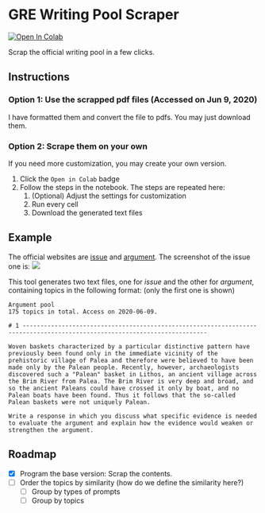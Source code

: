 # GRE Writing Pool Scraper

[![Open In Colab](https://colab.research.google.com/assets/colab-badge.svg)](https://colab.research.google.com/github/ktxlh/gre-writing-pool-scraper/blob/master/GRE_writing_pool_generator.ipynb)

Scrap the official writing pool in a few clicks.

## Instructions
### Option 1: Use the scrapped pdf files (Accessed on Jun 9, 2020)
I have formatted them and convert the file to pdfs. You may just download them.

### Option 2: Scrape them on your own
If you need more customization, you may create your own version.
1. Click the `Open in Colab` badge
2. Follow the steps in the notebook. The steps are repeated here:
    1. (Optional) Adjust the settings for customization
    2. Run every cell
    3. Download the generated text files


## Example
The official websites are [issue](https://www.ets.org/gre/revised_general/prepare/analytical_writing/issue/pool) and [argument](https://www.ets.org/gre/revised_general/prepare/analytical_writing/argument/pool). The screenshot of the issue one is:
![](https://i.imgur.com/iPMlEFX.png)

This tool generates two text files, one for *issue* and the other for *argument*, containing topics in the following format: (only the first one is shown)
```
Argument pool
175 topics in total. Access on 2020-06-09.

# 1 --------------------------------------------------------------------------------------------------------------------------

Woven baskets characterized by a particular distinctive pattern have previously been found only in the immediate vicinity of the prehistoric village of Palea and therefore were believed to have been made only by the Palean people. Recently, however, archaeologists discovered such a "Palean" basket in Lithos, an ancient village across the Brim River from Palea. The Brim River is very deep and broad, and so the ancient Paleans could have crossed it only by boat, and no Palean boats have been found. Thus it follows that the so-called Palean baskets were not uniquely Palean.

Write a response in which you discuss what specific evidence is needed to evaluate the argument and explain how the evidence would weaken or strengthen the argument.
```

## Roadmap
- [x] Program the base version: Scrap the contents.
- [ ] Order the topics by similarity (how do we define the similarity here?)
    - [ ] Group by types of prompts
    - [ ] Group by topics
